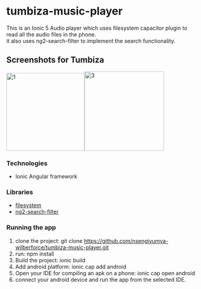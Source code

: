 # tumbiza-music-player
This is an Ionic 5 Audio player which uses filesystem capacitor plugin to read all the audio files in the phone.  
it also uses ng2-search-filter to implement the search functionality. 

## Screenshots for Tumbiza
<img width="205" alt="1" src="https://user-images.githubusercontent.com/65920105/210787490-ba8d6583-dd40-40a7-9ec7-9975ad142426.png"><img width="209" alt="3" src="https://user-images.githubusercontent.com/65920105/210787551-0f9d3118-ce31-4666-bc17-5c2b5a1cb314.png"> 
### Technologies 
* Ionic Angular framework 
### Libraries 
* [filesystem](https://capacitorjs.com/docs/apis/filesystem) 
* [ng2-search-filter](https://www.npmjs.com/package/ng2-search-filter)
### Running the app
1. clone the project: git clone https://github.com/nsengiyumva-wilberforce/tumbiza-music-player.git
2. run: npm install
3. Build the project: ionic build
4. Add android platform: ionic cap add android
5. Open your IDE for compiling an apk on a phone: ionic cap open android
6. connect your android device and run the app from the selected IDE.
